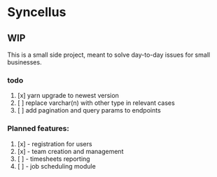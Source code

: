 # Syncellus

## WIP

This is a small side project, meant to solve day-to-day issues for small businesses.

### todo

1. [x] yarn upgrade to newest version
2. [ ] replace varchar(n) with other type in relevant cases
3. [ ] add pagination and query params to endpoints

### Planned features:

1. [x]  - registration for users
2. [x]  - team creation and management
3. [ ]  - timesheets reporting
4. [ ]  - job scheduling module
